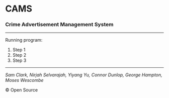 # CAMS
### Crime Advertisement Management System

---
Running program:
1. Step 1
2. Step 2
3. Step 3
---
_Sam Clark, Nirjah Selvarajah, Yiyang Yu, Connor Dunlop, George Hampton, Moses Wescombe_

&copy; Open Source
